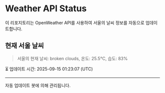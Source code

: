 
# Weather API Status

이 리포지토리는 OpenWeather API를 사용하여 서울의 날씨 정보를 자동으로 업데이트합니다.

## 현재 서울 날씨
> 서울의 현재 날씨: broken clouds, 온도: 25.5°C, 습도: 83%

⏳ 업데이트 시간: 2025-09-15 01:23:07 (UTC)

---
자동 업데이트 봇에 의해 관리됩니다.
